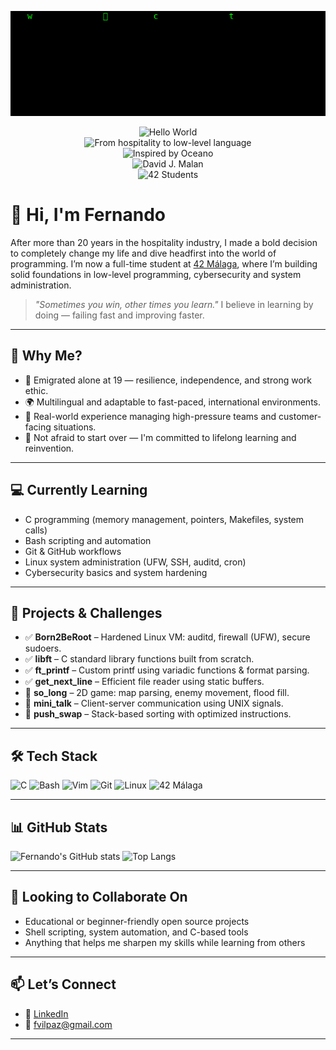 <!-- Matrix-style banner -->
<p align="center">
  <img src="https://raw.githubusercontent.com/fvilpaz/fvilpaz/main/assets/matrix_effect.gif" alt="Matrix Banner" width="1000"/>
</p>

<p align="center">
  <a href="https://github.com/fvilpaz" style="text-decoration:none;">
    <img
      src="https://readme-typing-svg.demolab.com?font=JetBrains+Mono&size=31&color=58A6FF&center=true&vCenter=true&width=1000&duration=3000&pause=3000&repeat=false&lines=%22HELLO%2C+WORLD%22"
      alt="Hello World"
    /><br/>
    <img
      src="https://readme-typing-svg.demolab.com?font=JetBrains+Mono&size=31&color=FFC300&center=true&vCenter=true&width=1000&duration=3000&pause=3000&repeat=false&lines=FROM+HOSPITALITY+TO+LOW-LEVEL+LANGUAGE"
      alt="From hospitality to low-level language"
    /><br/>
    <img
      src="https://readme-typing-svg.demolab.com?font=JetBrains+Mono&size=31&color=28A745&center=true&vCenter=true&width=1000&duration=3000&pause=3000&repeat=false&lines=INSPIRED+BY+OCEANO+%7C+https%3A%2F%2Fmedium.com%2F%40jalal92"
      alt="Inspired by Oceano"
    /><br/>
    <img
      src="https://readme-typing-svg.demolab.com?font=JetBrains+Mono&size=31&color=8A2BE2&center=true&vCenter=true&width=1000&duration=3000&pause=3000&repeat=false&lines=DAVID+J.+MALAN+%7C+https%3A%2F%2Fcs.harvard.edu%2Fmalan"
      alt="David J. Malan"
    /><br/>
    <img
      src="https://readme-typing-svg.demolab.com?font=JetBrains+Mono&size=31&color=FF7F50&center=true&vCenter=true&width=1000&duration=3000&pause=3000&repeat=false&lines=42+STUDENTS+%7C+THE+BEST+TEACHERS+%7C+BETTER+COMPANIONS"
      alt="42 Students"
    />
  </a>
</p>


# 👋 Hi, I'm Fernando

After more than 20 years in the hospitality industry, I made a bold decision to completely change my life and dive headfirst into the world of programming. I’m now a full-time student at [42 Málaga](https://42malaga.com), where I’m building solid foundations in low-level programming, cybersecurity and system administration.

> _"Sometimes you win, other times you learn."_
> I believe in learning by doing — failing fast and improving faster.

---

## 🎯 Why Me?

- 🛫 Emigrated alone at 19 — resilience, independence, and strong work ethic. 
- 🌍 Multilingual and adaptable to fast-paced, international environments.
- 🧠 Real-world experience managing high-pressure teams and customer-facing situations.
- 🔄 Not afraid to start over — I'm committed to lifelong learning and reinvention.

---

## 💻 Currently Learning

- C programming (memory management, pointers, Makefiles, system calls)
- Bash scripting and automation
- Git & GitHub workflows
- Linux system administration (UFW, SSH, auditd, cron)
- Cybersecurity basics and system hardening

---

## 🔨 Projects & Challenges

- ✅ **Born2BeRoot** – Hardened Linux VM: auditd, firewall (UFW), secure sudoers.
- ✅ **libft** – C standard library functions built from scratch.
- ✅ **ft_printf** – Custom printf using variadic functions & format parsing.
- ✅ **get_next_line** – Efficient file reader using static buffers.
- 🚧 **so_long** – 2D game: map parsing, enemy movement, flood fill.
- 🚧 **mini_talk** – Client-server communication using UNIX signals.
- 🚧 **push_swap** – Stack-based sorting with optimized instructions.

---

## 🛠️ Tech Stack

![C](https://img.shields.io/badge/C-00599C?style=for-the-badge&logo=c&logoColor=white)
![Bash](https://img.shields.io/badge/Bash-121011?style=for-the-badge&logo=gnu-bash&logoColor=white)
![Vim](https://img.shields.io/badge/Vim-019733?style=for-the-badge&logo=vim&logoColor=white)
![Git](https://img.shields.io/badge/Git-F05032?style=for-the-badge&logo=git&logoColor=white)
![Linux](https://img.shields.io/badge/Linux-000000?style=for-the-badge&logo=linux&logoColor=white)
![42 Málaga](https://img.shields.io/badge/42_Málaga-000000?style=for-the-badge&logo=42&logoColor=white)

---

## 📊 GitHub Stats

![Fernando's GitHub stats](https://github-readme-stats.vercel.app/api?username=fvilpaz&show_icons=true&theme=radical)
![Top Langs](https://github-readme-stats.vercel.app/api/top-langs/?username=fvilpaz&layout=compact&theme=radical)

---

## 🤝 Looking to Collaborate On

- Educational or beginner-friendly open source projects
- Shell scripting, system automation, and C-based tools
- Anything that helps me sharpen my skills while learning from others

---

## 📫 Let’s Connect

- 💼 [LinkedIn](https://www.linkedin.com/in/fvilpaz)
- 📧 fvilpaz@gmail.com

---
